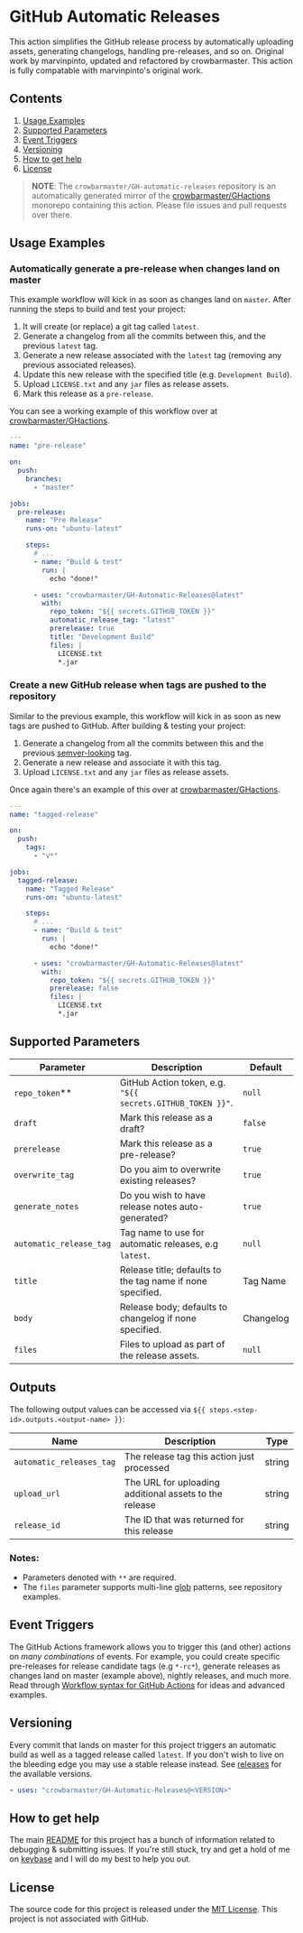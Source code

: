 # GitHub Automatic Releases

This action simplifies the GitHub release process by automatically uploading assets, generating changelogs, handling pre-releases, and so on.
Original work by marvinpinto, updated and refactored by crowbarmaster.
This action is fully compatable with marvinpinto's original work.

## Contents

1. [Usage Examples](#usage-examples)
1. [Supported Parameters](#supported-parameters)
1. [Event Triggers](#event-triggers)
1. [Versioning](#versioning)
1. [How to get help](#how-to-get-help)
1. [License](#license)

> **NOTE**: The `crowbarmaster/GH-automatic-releases` repository is an automatically generated mirror of the [crowbarmaster/GHactions](https://github.com/crowbarmaster/GHactions) monorepo containing this action. Please file issues and pull requests over there.

## Usage Examples

### Automatically generate a pre-release when changes land on master

This example workflow will kick in as soon as changes land on `master`. After running the steps to build and test your project:

1. It will create (or replace) a git tag called `latest`.
1. Generate a changelog from all the commits between this, and the previous `latest` tag.
1. Generate a new release associated with the `latest` tag (removing any previous associated releases).
1. Update this new release with the specified title (e.g. `Development Build`).
1. Upload `LICENSE.txt` and any `jar` files as release assets.
1. Mark this release as a `pre-release`.

You can see a working example of this workflow over at [crowbarmaster/GHactions](https://github.com/crowbarmaster/GHactions/releases/tag/latest).

```yaml
---
name: "pre-release"

on:
  push:
    branches:
      - "master"

jobs:
  pre-release:
    name: "Pre Release"
    runs-on: "ubuntu-latest"

    steps:
      # ...
      - name: "Build & test"
        run: |
          echo "done!"

      - uses: "crowbarmaster/GH-Automatic-Releases@latest"
        with:
          repo_token: "${{ secrets.GITHUB_TOKEN }}"
          automatic_release_tag: "latest"
          prerelease: true
          title: "Development Build"
          files: |
            LICENSE.txt
            *.jar
```

### Create a new GitHub release when tags are pushed to the repository

Similar to the previous example, this workflow will kick in as soon as new tags are pushed to GitHub. After building & testing your project:

1. Generate a changelog from all the commits between this and the previous [semver-looking](https://semver.org/) tag.
1. Generate a new release and associate it with this tag.
1. Upload `LICENSE.txt` and any `jar` files as release assets.

Once again there's an example of this over at [crowbarmaster/GHactions](https://github.com/crowbarmaster/GHactions/releases/latest).

```yaml
---
name: "tagged-release"

on:
  push:
    tags:
      - "v*"

jobs:
  tagged-release:
    name: "Tagged Release"
    runs-on: "ubuntu-latest"

    steps:
      # ...
      - name: "Build & test"
        run: |
          echo "done!"

      - uses: "crowbarmaster/GH-Automatic-Releases@latest"
        with:
          repo_token: "${{ secrets.GITHUB_TOKEN }}"
          prerelease: false
          files: |
            LICENSE.txt
            *.jar
```

## Supported Parameters

| Parameter               | Description                                                | Default   |
| ----------------------- | ---------------------------------------------------------- | --------- |
| `repo_token`\*\*        | GitHub Action token, e.g. `"${{ secrets.GITHUB_TOKEN }}"`. | `null`    |
| `draft`                 | Mark this release as a draft?                              | `false`   |
| `prerelease`            | Mark this release as a pre-release?                        | `true`    |
| `overwrite_tag`         | Do you aim to overwrite existing releases?                 | `true`    |
| `generate_notes`        | Do you wish to have release notes auto-generated?          | `true`    |
| `automatic_release_tag` | Tag name to use for automatic releases, e.g `latest`.      | `null`    |
| `title`                 | Release title; defaults to the tag name if none specified. | Tag Name  |
| `body`                  | Release body; defaults to changelog if none specified.     | Changelog |
| `files`                 | Files to upload as part of the release assets.             | `null`    |

## Outputs

The following output values can be accessed via `${{ steps.<step-id>.outputs.<output-name> }}`:

| Name                     | Description                                            | Type   |
| ------------------------ | ------------------------------------------------------ | ------ |
| `automatic_releases_tag` | The release tag this action just processed             | string |
| `upload_url`             | The URL for uploading additional assets to the release | string |
| `release_id`             | The ID that was returned for this release              | string |

### Notes:

- Parameters denoted with `**` are required.
- The `files` parameter supports multi-line [glob](https://github.com/isaacs/node-glob) patterns, see repository examples.

## Event Triggers

The GitHub Actions framework allows you to trigger this (and other) actions on _many combinations_ of events. For example, you could create specific pre-releases for release candidate tags (e.g `*-rc*`), generate releases as changes land on master (example above), nightly releases, and much more. Read through [Workflow syntax for GitHub Actions](https://help.github.com/en/articles/workflow-syntax-for-github-actions) for ideas and advanced examples.

## Versioning

Every commit that lands on master for this project triggers an automatic build as well as a tagged release called `latest`. If you don't wish to live on the bleeding edge you may use a stable release instead. See [releases](../../releases/latest) for the available versions.

```yaml
- uses: "crowbarmaster/GH-Automatic-Releases@<VERSION>"
```

## How to get help

The main [README](https://github.com/crowbarmaster/GHactions/blob/master/README.md) for this project has a bunch of information related to debugging & submitting issues. If you're still stuck, try and get a hold of me on [keybase](https://keybase.io/marvinpinto) and I will do my best to help you out.

## License

The source code for this project is released under the [MIT License](/LICENSE). This project is not associated with GitHub.

